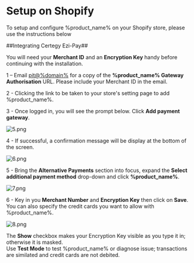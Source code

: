 <h1>Setup on Shopify</h1>

To setup and configure %product_name% on your Shopify store, please use the instructions below
<br/>

##Integrating Certegy Ezi-Pay##

<div class="panel">
  You will need your <b>Merchant ID</b> and an <b>Encryption Key</b> handy before continuing with the installation.
</div>

1 – Email <a href="mailto:pit@%domain%?Subject=%product_name% URL Request (Shopify)&body=Hi, %0D%0A%0D%0AMy Merchant ID is: %0D%0A%0D%0AI would like to setup %product_name% on my Shopify site. %0D%0A%0D%0AThanks,%0D%0A%0D%0A">pit@%domain%</a> for a copy of the **%product_name% Gateway Authorisation** URL. Please include your Merchant ID in the email.

2 - Clicking the link to be taken to your store's setting page to add %product_name%.

3 - Once logged in, you will see the prompt below. Click **Add payment gateway**.

![5.png](/img/platforms/shopify/5.png)

4 - If successful, a confirmation message will be display at the bottom of the screen.

![6.png](/img/platforms/shopify/6.png)

5 - Bring the **Alternative Payments** section into focus, expand the **Select additional payment method** drop-down and click **%product_name%**.

![7.png](/img/platforms/shopify/7.png)

6 - Key in you **Merchant Number** and **Encryption Key** then click on **Save**. You can also specify the credit cards you want to allow with %product_name%.

![8.png](/img/platforms/shopify/8.png)

<div class="panel">
  The <b>Show</b> checkbox makes your Encryption Key visible as you type it in; otherwise it is masked. 
</div>

<div class="panel">
  Use <b>Test Mode</b> to test %product_name% or diagnose issue; transactions are similated and credit cards are not debited.
</div>

